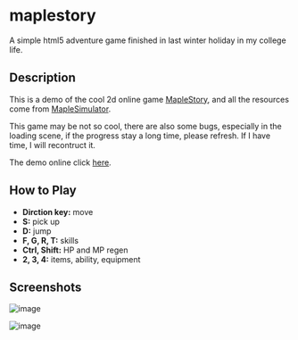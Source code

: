 # maplestory
A simple html5 adventure game finished in last winter holiday in my college life.


## Description
This is a demo of the cool 2d online game [MapleStory](http://mxd.sdo.com/web6/home/index.asp), and all the resources come from [MapleSimulator](http://www.maplesimulator.com/).

This game may be not so cool, there are also some bugs, especially in the loading scene, if the progress stay a long time, please refresh. If I have time, I will recontruct it.

The demo online click [here](https://liwenone.github.io/maplestory).


## How to Play
- **Dirction key:** move
- **S:** pick up
- **D:** jump
- **F, G, R, T:** skills
- **Ctrl, Shift:** HP and MP regen
- **2, 3, 4:** items, ability, equipment

## Screenshots
![image](https://github.com/liwenone/maplestory/blob/master/screenshots/maplestory1.jpg)

![image](https://github.com/liwenone/maplestory/blob/master/screenshots/maplestory2.jpg)
